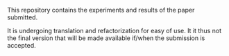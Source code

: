 This repository contains the experiments and results of the paper submitted.

It is undergoing translation and refactorization for easy of use. It it thus not the final version that will be made available if/when the submission is accepted.